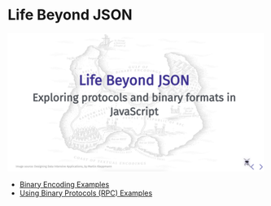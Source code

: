 # Life Beyond JSON

[![Cover](cover.png)](https://slides.com/julianduque/life-beyond-json-jsconf-chile/)

* [Binary Encoding Examples](binary-encoding/)
* [Using Binary Protocols (RPC) Examples](using-binary-protocols)
